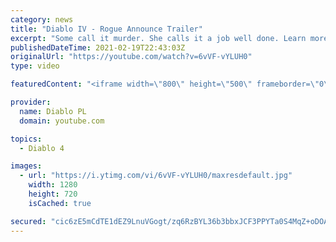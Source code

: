 ```yaml
---
category: news
title: "Diablo IV - Rogue Announce Trailer"
excerpt: "Some call it murder. She calls it a job well done. Learn more at Diablo4.com. The Rogue is the newest addition to the Diablo IV ..."
publishedDateTime: 2021-02-19T22:43:03Z
originalUrl: "https://youtube.com/watch?v=6vVF-vYLUH0"
type: video

featuredContent: "<iframe width=\"800\" height=\"500\" frameborder=\"0\" src=\"https://www.youtube.com/embed/6vVF-vYLUH0\" allow=\"accelerometer; autoplay; encrypted-media; gyroscope; picture-in-picture\" allowfullscreen></iframe>"

provider:
  name: Diablo PL
  domain: youtube.com

topics:
  - Diablo 4

images:
  - url: "https://i.ytimg.com/vi/6vVF-vYLUH0/maxresdefault.jpg"
    width: 1280
    height: 720
    isCached: true

secured: "cic6zE5mCdTE1dEZ9LnuVGogt/zq6RzBYL36b3bbxJCF3PPYTa0S4MqZ+oDOAmERDwAC0uWrLdd9xV2exFWvOb0w8elXhG7aTkf88G/RO+7mpnxrzxrRRcQTMihxAQitFA8oVUHxyM2wdGunhHN4wSFH8uWTvisdnTVM22uoJwJXYv9zcHJi0P+b3jwoVgG6t8iH5FiPYLg8k6CIJkE5JXpaprFc1BSdPTyen3o3FWu4aEBZ38bFQbJQM3OBRFWoie2O+bbfvS7htL5JEu25OGXN31NBMsZ2gkD1v7DIqLxIplObKsd1EoOI2KSnn01phsLHIzEF7Vdp8c5bkr/m3Hl4KsXlHZN+sBaPbC9e9/xyNUad3zwyfTKCjySZ+CwKA/BQluTO9P+rXNV+f3PTJg==;+2iyMhJTgPRX2gFpz8khBQ=="
---
```


